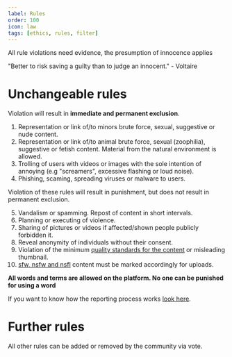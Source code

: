 ```yaml
---
label: Rules
order: 100
icon: law
tags: [ethics, rules, filter]
---
```


All rule violations need evidence, the presumption of innocence applies

"Better to risk saving a guilty than to judge an innocent." - Voltaire

# Unchangeable rules
Violation will result in **immediate and permanent exclusion**.

1. Representation or link of/to minors brute force, sexual, suggestive or nude content.
2. Representation or link of/to animal brute force, sexual (zoophilia), suggestive or fetish content. Material from the natural environment is allowed.
3. Trolling of users with videos or images with the sole intention of annoying (e.g "screamers", excessive flashing or 
loud noise).
4. Phishing, scaming, spreading viruses or malware to users.

Violation of these rules will result in punishment, but does not result in permanent exclusion.

5. Vandalism or spamming. Repost of content in short intervals.
6. Planning or executing of violence.
7. Sharing of pictures or videos if affected/shown people publicly forbidden it.
8. Reveal anonymity of individuals without their consent.
9. Violation of the minimum [quality standards for the content](/rules/content-quality/) or misleading thumbnail.
10. [sfw, nsfw and nsfl](/rules/filter/) content must be marked accordingly for uploads.

**All words and terms are allowed on the platform. No one can be punished for using a word**

If you want to know how the reporting process works [look here](/archtitecture/report). 

# Further rules

All other rules can be added or removed by the community via vote.
